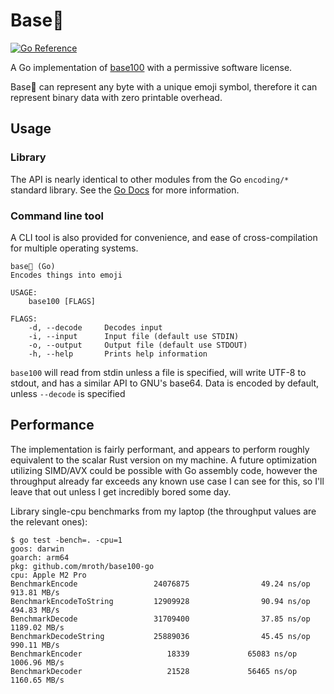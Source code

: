 # Base💯

[![Go Reference](https://pkg.go.dev/badge/github.com/mroth/base100-go.svg)](https://pkg.go.dev/github.com/mroth/base100-go)

A Go implementation of [base100](https://github.com/AdamNiederer/base100) with a
permissive software license.

Base💯 can represent any byte with a unique emoji symbol, therefore it can
represent binary data with zero printable overhead.

## Usage

### Library

The API is nearly identical to other modules from the Go `encoding/*` standard
library. See the [Go Docs](https://pkg.go.dev/github.com/mroth/base100-go) for
more information.

### Command line tool

A CLI tool is also provided for convenience, and ease of cross-compilation for
multiple operating systems.

    base💯 (Go)
    Encodes things into emoji

    USAGE:
        base100 [FLAGS]

    FLAGS:
        -d, --decode     Decodes input
        -i, --input      Input file (default use STDIN)
        -o, --output     Output file (default use STDOUT)
        -h, --help       Prints help information

`base100` will read from stdin unless a file is specified, will write UTF-8 to
stdout, and has a similar API to GNU's base64. Data is encoded by default,
unless `--decode` is specified

## Performance

The implementation is fairly performant, and appears to perform roughly
equivalent to the scalar Rust version on my machine. A future optimization
utilizing SIMD/AVX could be possible with Go assembly code, however the
throughput already far exceeds any known use case I can see for this, so I'll
leave that out unless I get incredibly bored some day.

Library single-cpu benchmarks from my laptop (the throughput values are the
relevant ones):
```
$ go test -bench=. -cpu=1
goos: darwin
goarch: arm64
pkg: github.com/mroth/base100-go
cpu: Apple M2 Pro
BenchmarkEncode                 24076875                49.24 ns/op      913.81 MB/s
BenchmarkEncodeToString         12909928                90.94 ns/op      494.83 MB/s
BenchmarkDecode                 31709400                37.85 ns/op     1189.02 MB/s
BenchmarkDecodeString           25889036                45.45 ns/op      990.11 MB/s
BenchmarkEncoder                   18339             65083 ns/op        1006.96 MB/s
BenchmarkDecoder                   21528             56465 ns/op        1160.65 MB/s
```
